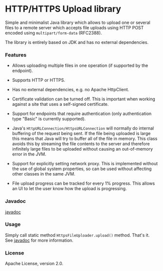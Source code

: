 # HTTP/HTTPS Upload library

Simple and minimalist Java library which allows to upload one or several files 
to a remote server which accepts file uploads using HTTP POST encoded using
`multipart/form-data` (RFC2388).

The library is entirely based on JDK and has no external dependencies.


### Features


* Allows uploading multiple files in one operation (if supported by the endpoint).

* Supports HTTP or HTTPS.

* Has no external dependencies, e.g. no Apache HttpClient.

* Certificate validation can be turned off. This is important when working against a site that uses a self-signed certificate.

* Support for endpoints that require authentication (only authentication type "Basic" is currently supported).

* Java's `HttpURLConnection/HttpsURLConnection` will normally do internal buffering of the request being sent. 
If the file being uploaded is large this means that Java will try to buffer all of the file in memory. 
This class avoids this by streaming the file contents to the server and therefore 
infinitely large files to be uploaded without causing an out-of-memory error in the JVM.

* Support for explicitly setting network proxy. This is implemented without 
the use of global system properties, so can be used without affecting other classes 
in the same JVM.

* File upload progress can be tracked for every 1% progress. 
This allows an UI to let the user know how the upload is progressing.




### Javadoc

[javadoc](http://addicticks.github.io/httpsupload/)


### Usage

Simply call static method `HttpsFileUploader.upload()` method. That's it.
See [javadoc](http://addicticks.github.io/httpsupload/) for more information.


### License

Apache License, version 2.0.